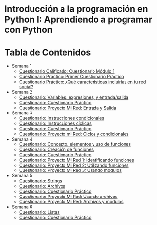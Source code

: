 # Introducción a la programación en Python I: Aprendiendo a programar con Python


Tabla de Contenidos
===================
<!--ts-->
  * Semana 1
    * [Cuestionario Calificado: Cuestionario Módulo 1](semana-1/cuestionario-modulo-1.md)
    * [Cuestionario Práctico: Primer Cuestionario Práctico](semana-1/primer-cuestionario-practico.md)
    * [Cuestionario Práctico: ¿Qué características incluirías en tu red social?](semana-1/que-caracteristicas-incluirias-en-tu-red-social.md)
  * Semana 2
    * [Cuestionario: Variables, expresiones, y entrada/salida](semana-2/variables-expresiones-y-entrada-salida.md)
    * [Cuestionario: Cuestionario Práctico](semana-2/cuestionario-practico.md)
    * [Cuestionario: Proyecto Mi Red: Entrada y Salida](semana-2/proyecto-mi-red-entrada-y-salida.md)
  * Semana 3
    * [Cuestionario: Instrucciones condicionales](semana-3/instrucciones-condicionales.md)
    * [Cuestionario: Instrucciones cíclicas](semana-3/instrucciones-ciclicas.md)
    * [Cuestionario: Cuestionario Práctico](semana-3/cuestionario-practico.md)
    * [Cuestionario: Proyecto mi Red: Ciclos y condicionales](semana-3/proyecto-mi-red-ciclos-y-condicionales.md)
  * Semana 4
    * [Cuestionario: Concepto, elementos y uso de funciones](semana-4/concepto-elementos-y-uso-de-funciones.md)
    * [Cuestionario: Creación de funciones](semana-4/creacion-de-funciones.md)
    * [Cuestionario: Cuestionario Práctico](semana-4/cuestionario-practico.md)
    * [Cuestionario: Proyecto Mi Red 1: Identificando funciones](semana-4/proyecto-mi-red-1-identificando-funciones.md)
    * [Cuestionario: Proyecto Mi Red 2: Utilizando funciones](semana-4/proyecto-mi-red-2-utilizando-funciones.md)
    * [Cuestionario: Proyecto Mi Red 3: Usando módulos](semana-4/proyecto-mi-red-3-usando-modulos.md)
  * Semana 5
    * [Cuestionario: Strings](semana-5/strings.md)
    * [Cuestionario: Archivos](semana-5/archivos.md)
    * [Cuestionario: Cuestionario Práctico](semana-5/cuestionario-practico.md)
    * [Cuestionario: Proyecto Mi Red: Usando archivos](semana-5/proyecto-mi-red-usando-archivos.md)
    * [Cuestionario: Proyecto Mi Red: Archivos y módulos](semana-5/proyecto-mi-red-archivos-y-modulos.md)
  * Semana 6
    * [Cuestionario: Listas](semana-6/listas.md)
    * [Cuestionario: Cuestionario Práctico](semana-6/cuestionario-practico.md)
<!--te-->